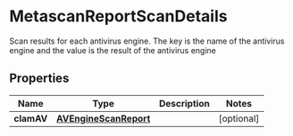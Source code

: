 

# MetascanReportScanDetails

Scan results for each antivirus engine. The key is the name of the antivirus engine and the value is the result of the antivirus engine
## Properties

Name | Type | Description | Notes
------------ | ------------- | ------------- | -------------
**clamAV** | [**AVEngineScanReport**](AVEngineScanReport.md) |  |  [optional]



